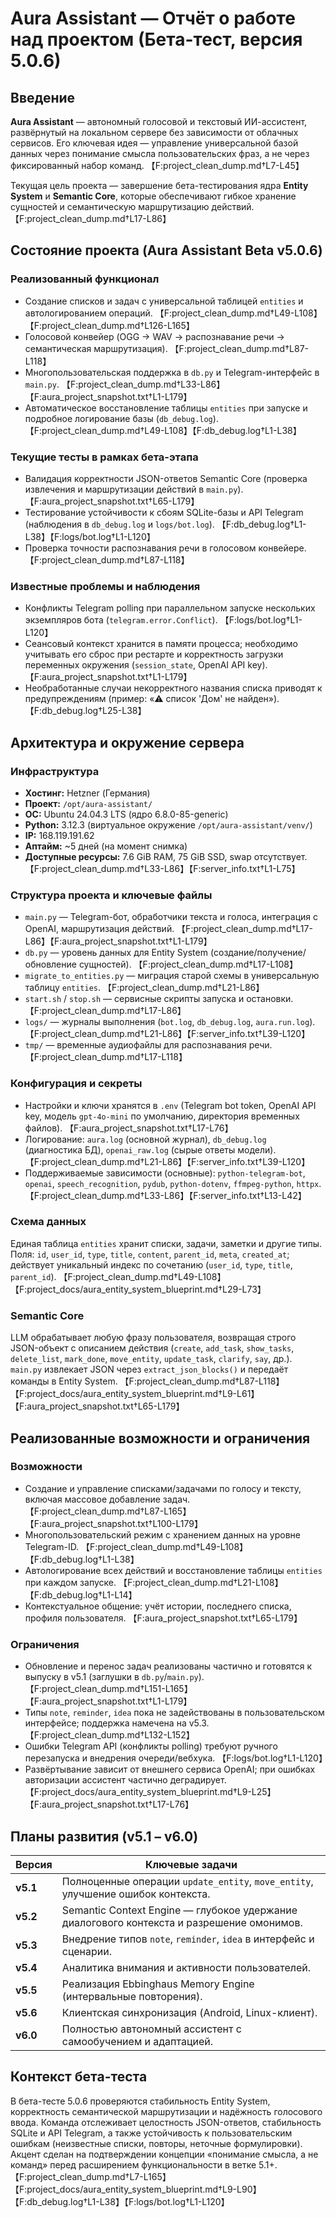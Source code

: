 # Aura Assistant — Отчёт о работе над проектом (Бета-тест, версия 5.0.6)

## Введение
**Aura Assistant** — автономный голосовой и текстовый ИИ-ассистент, развёрнутый на локальном сервере без зависимости от облачных сервисов. Его ключевая идея — управление универсальной базой данных через понимание смысла пользовательских фраз, а не через фиксированный набор команд. 【F:project_clean_dump.md†L7-L45】

Текущая цель проекта — завершение бета-тестирования ядра **Entity System** и **Semantic Core**, которые обеспечивают гибкое хранение сущностей и семантическую маршрутизацию действий. 【F:project_clean_dump.md†L17-L86】

## Состояние проекта (Aura Assistant Beta v5.0.6)
### Реализованный функционал
- Создание списков и задач с универсальной таблицей `entities` и автологированием операций. 【F:project_clean_dump.md†L49-L108】【F:project_clean_dump.md†L126-L165】
- Голосовой конвейер (OGG → WAV → распознавание речи → семантическая маршрутизация). 【F:project_clean_dump.md†L87-L118】
- Многопользовательская поддержка в `db.py` и Telegram-интерфейс в `main.py`. 【F:project_clean_dump.md†L33-L86】【F:aura_project_snapshot.txt†L1-L179】
- Автоматическое восстановление таблицы `entities` при запуске и подробное логирование базы (`db_debug.log`). 【F:project_clean_dump.md†L49-L108】【F:db_debug.log†L1-L38】

### Текущие тесты в рамках бета-этапа
- Валидация корректности JSON-ответов Semantic Core (проверка извлечения и маршрутизации действий в `main.py`). 【F:aura_project_snapshot.txt†L65-L179】
- Тестирование устойчивости к сбоям SQLite-базы и API Telegram (наблюдения в `db_debug.log` и `logs/bot.log`). 【F:db_debug.log†L1-L38】【F:logs/bot.log†L1-L120】
- Проверка точности распознавания речи в голосовом конвейере. 【F:project_clean_dump.md†L87-L118】

### Известные проблемы и наблюдения
- Конфликты Telegram polling при параллельном запуске нескольких экземпляров бота (`telegram.error.Conflict`). 【F:logs/bot.log†L1-L120】
- Сеансовый контекст хранится в памяти процесса; необходимо учитывать его сброс при рестарте и корректность загрузки переменных окружения (`session_state`, OpenAI API key). 【F:aura_project_snapshot.txt†L1-L179】
- Необработанные случаи некорректного названия списка приводят к предупреждениям (пример: «⚠️ список 'Дом' не найден»). 【F:db_debug.log†L25-L38】

## Архитектура и окружение сервера
### Инфраструктура
- **Хостинг:** Hetzner (Германия)
- **Проект:** `/opt/aura-assistant/`
- **ОС:** Ubuntu 24.04.3 LTS (ядро 6.8.0-85-generic)
- **Python:** 3.12.3 (виртуальное окружение `/opt/aura-assistant/venv/`)
- **IP:** 168.119.191.62
- **Аптайм:** ~5 дней (на момент снимка)
- **Доступные ресурсы:** 7.6 GiB RAM, 75 GiB SSD, swap отсутствует. 【F:project_clean_dump.md†L33-L86】【F:server_info.txt†L1-L75】

### Структура проекта и ключевые файлы
- `main.py` — Telegram-бот, обработчики текста и голоса, интеграция с OpenAI, маршрутизация действий. 【F:project_clean_dump.md†L17-L86】【F:aura_project_snapshot.txt†L1-L179】
- `db.py` — уровень данных для Entity System (создание/получение/обновление сущностей). 【F:project_clean_dump.md†L17-L108】
- `migrate_to_entities.py` — миграция старой схемы в универсальную таблицу `entities`. 【F:project_clean_dump.md†L21-L86】
- `start.sh` / `stop.sh` — сервисные скрипты запуска и остановки. 【F:project_clean_dump.md†L17-L86】
- `logs/` — журналы выполнения (`bot.log`, `db_debug.log`, `aura.run.log`). 【F:project_clean_dump.md†L21-L86】【F:server_info.txt†L39-L120】
- `tmp/` — временные аудиофайлы для распознавания речи. 【F:project_clean_dump.md†L17-L118】

### Конфигурация и секреты
- Настройки и ключи хранятся в `.env` (Telegram bot token, OpenAI API key, модель `gpt-4o-mini` по умолчанию, директория временных файлов). 【F:aura_project_snapshot.txt†L17-L76】
- Логирование: `aura.log` (основной журнал), `db_debug.log` (диагностика БД), `openai_raw.log` (сырые ответы модели). 【F:project_clean_dump.md†L21-L86】【F:server_info.txt†L39-L120】
- Поддерживаемые зависимости (основные): `python-telegram-bot`, `openai`, `speech_recognition`, `pydub`, `python-dotenv`, `ffmpeg-python`, `httpx`. 【F:project_clean_dump.md†L33-L86】【F:server_info.txt†L13-L42】

### Схема данных
Единая таблица `entities` хранит списки, задачи, заметки и другие типы. Поля: `id`, `user_id`, `type`, `title`, `content`, `parent_id`, `meta`, `created_at`; действует уникальный индекс по сочетанию (`user_id`, `type`, `title`, `parent_id`). 【F:project_clean_dump.md†L49-L108】【F:project_docs/aura_entity_system_blueprint.md†L29-L73】

### Semantic Core
LLM обрабатывает любую фразу пользователя, возвращая строго JSON-объект с описанием действия (`create`, `add_task`, `show_tasks`, `delete_list`, `mark_done`, `move_entity`, `update_task`, `clarify`, `say`, др.). `main.py` извлекает JSON через `extract_json_blocks()` и передаёт команды в Entity System. 【F:project_clean_dump.md†L87-L118】【F:project_docs/aura_entity_system_blueprint.md†L9-L61】【F:aura_project_snapshot.txt†L65-L179】

## Реализованные возможности и ограничения
### Возможности
- Создание и управление списками/задачами по голосу и тексту, включая массовое добавление задач. 【F:project_clean_dump.md†L87-L165】【F:aura_project_snapshot.txt†L100-L179】
- Многопользовательский режим с хранением данных на уровне Telegram-ID. 【F:project_clean_dump.md†L49-L108】【F:db_debug.log†L1-L38】
- Автологирование всех действий и восстановление таблицы `entities` при каждом запуске. 【F:project_clean_dump.md†L21-L108】【F:db_debug.log†L1-L14】
- Контекстуальное общение: учёт истории, последнего списка, профиля пользователя. 【F:aura_project_snapshot.txt†L65-L179】

### Ограничения
- Обновление и перенос задач реализованы частично и готовятся к выпуску в v5.1 (заглушки в `db.py`/`main.py`). 【F:project_clean_dump.md†L151-L165】【F:aura_project_snapshot.txt†L1-L179】
- Типы `note`, `reminder`, `idea` пока не задействованы в пользовательском интерфейсе; поддержка намечена на v5.3. 【F:project_clean_dump.md†L132-L152】
- Ошибки Telegram API (конфликты polling) требуют ручного перезапуска и внедрения очереди/вебхука. 【F:logs/bot.log†L1-L120】
- Развёртывание зависит от внешнего сервиса OpenAI; при ошибках авторизации ассистент частично деградирует. 【F:project_docs/aura_entity_system_blueprint.md†L9-L25】【F:aura_project_snapshot.txt†L17-L76】

## Планы развития (v5.1 – v6.0)
| Версия | Ключевые задачи |
|--------|-----------------|
| **v5.1** | Полноценные операции `update_entity`, `move_entity`, улучшение ошибок контекста. |
| **v5.2** | Semantic Context Engine — глубокое удержание диалогового контекста и разрешение омонимов. |
| **v5.3** | Внедрение типов `note`, `reminder`, `idea` в интерфейс и сценарии. |
| **v5.4** | Аналитика внимания и активности пользователей. |
| **v5.5** | Реализация Ebbinghaus Memory Engine (интервальные повторения). |
| **v5.6** | Клиентская синхронизация (Android, Linux-клиент). |
| **v6.0** | Полностью автономный ассистент с самообучением и адаптацией. |【F:project_clean_dump.md†L167-L189】【F:project_docs/aura_entity_system_blueprint.md†L73-L120】

## Контекст бета-теста
В бета-тесте 5.0.6 проверяются стабильность Entity System, корректность семантической маршрутизации и надёжность голосового ввода. Команда отслеживает целостность JSON-ответов, стабильность SQLite и API Telegram, а также устойчивость к пользовательским ошибкам (неизвестные списки, повторы, неточные формулировки). Акцент сделан на подтверждении концепции «понимание смысла, а не команд» перед расширением функциональности в ветке 5.1+. 【F:project_clean_dump.md†L7-L165】【F:project_docs/aura_entity_system_blueprint.md†L9-L90】【F:db_debug.log†L1-L38】【F:logs/bot.log†L1-L120】

